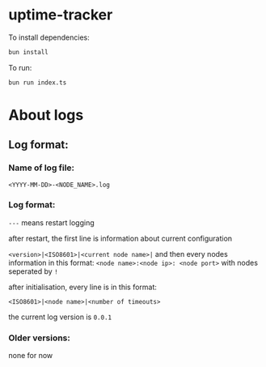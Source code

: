 # uptime-tracker

To install dependencies:

```bash
bun install
```

To run:

```bash
bun run index.ts
```

# About logs

## Log format:

### Name of log file:

`<YYYY-MM-DD>-<NODE_NAME>.log`

### Log format:

`---` means restart logging

after restart, the first line is information about current configuration

`<version>|<ISO8601>|<current node name>|` and then every nodes information in this format: `<node name>:<node ip>: <node port>` with nodes seperated by `!`

after initialisation, every line is in this format:

`<ISO8601>|<node name>|<number of timeouts>`

the current log version is `0.0.1`

### Older versions:

none for now
